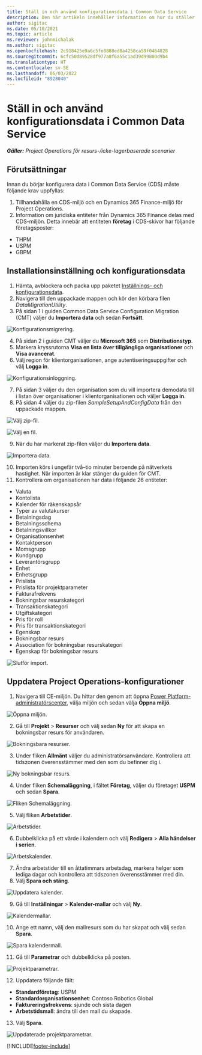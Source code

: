 ```yaml
---
title: Ställ in och använd konfigurationsdata i Common Data Service
description: Den här artikeln innehåller information om hur du ställer in och använder konfigurationsdata i Project Operations.
author: sigitac
ms.date: 05/10/2021
ms.topic: article
ms.reviewer: johnmichalak
ms.author: sigitac
ms.openlocfilehash: 2c918425e9a6c5fe8888ed8a4258ca59f0464828
ms.sourcegitcommit: 6cfc50d89528df977a8f6a55c1ad39d99800d9b4
ms.translationtype: HT
ms.contentlocale: sv-SE
ms.lasthandoff: 06/03/2022
ms.locfileid: "8928040"
---
```

# <a name="set-up-and-apply-configuration-data-in-the-common-data-service"></a>Ställ in och använd konfigurationsdata i Common Data Service 

_**Gäller:** Project Operations för resurs-/icke-lagerbaserade scenarier_



## <a name="prerequisites"></a>Förutsättningar

Innan du börjar konfigurera data i Common Data Service (CDS) måste följande krav uppfyllas:

1.  Tillhandahålla en CDS-miljö och en Dynamics 365 Finance-miljö för Project Operations.
2.  Information om juridiska entiteter från Dynamics 365 Finance delas med CDS-miljön. Detta innebär att entiteten **företag** i CDS-skivor har följande företagsposter:
  - THPM
  - USPM
  - GBPM

## <a name="install-setup-and-configuration-data"></a>Installationsinställning och konfigurationsdata

1. Hämta, avblockera och packa upp paketet [Inställnings- och konfigurationsdata](https://download.microsoft.com/download/e/2/d/e2da6c98-d5dd-450c-aabe-fd6bf2ba374b/ProjOpsSampleSetupData-%20Integrated%20Latest.zip).
2. Navigera till den uppackade mappen och kör den körbara filen *DataMigrationUtility*.
3. På sidan 1 i guiden Common Data Service Configuration Migration (CMT) väljer du **Importera data** och sedan **Fortsätt**.

![Konfigurationsmigrering.](./media/1ConfigurationMigration.png)

4. På sidan 2 i guiden CMT väljer du **Microsoft 365** som **Distributionstyp**.
5. Markera kryssrutorna **Visa en lista över tillgängliga organisationer** och **Visa avancerat**.
6. Välj region för klientorganisationen, ange autentiseringsuppgifter och välj **Logga in**.

![Konfigurationsinloggning.](./media/2ConfigurationSignin.png)

7. På sidan 3 väljer du den organisation som du vill importera demodata till i listan över organisationer i klientorganisationen och väljer **Logga in**.
8. På sidan 4 väljer du zip-filen *SampleSetupAndConfigData* från den uppackade mappen.

![Välj zip-fil.](./media/3ZipFile.png)

![Välj en fil.](./media/4SelectAFile.png)

9. När du har markerat zip-filen väljer du **Importera data**.

![Importera data.](./media/5ImportData.png)

10. Importen körs i ungefär två–tio minuter beroende på nätverkets hastighet. När importen är klar stänger du guiden för CMT. 
11. Kontrollera om organisationen har data i följande 26 entiteter:

  - Valuta
  - Kontolista
  - Kalender för räkenskapsår
  - Typer av valutakurser
  - Betalningsdag
  - Betalningsschema
  - Betalningsvillkor
  - Organisationsenhet
  - Kontaktperson
  - Momsgrupp
  - Kundgrupp
  - Leverantörsgrupp
  - Enhet
  - Enhetsgrupp
  - Prislista
  - Prislista för projektparameter
  - Fakturafrekvens
  - Bokningsbar resurskategori
  - Transaktionskategori
  - Utgiftskategori
  - Pris för roll
  - Pris för transaktionskategori
  - Egenskap
  - Bokningsbar resurs
  - Association för bokningsbar resurskategori
  - Egenskap för bokningsbar resurs

![Slutför import.](./media/6CompleteImport.png)

## <a name="update-project-operations-configurations"></a>Uppdatera Project Operations-konfigurationer

1. Navigera till CE-miljön. Du hittar den genom att öppna [Power Platform-administratörscenter](https://admin.powerplatform.microsoft.com/environments), välja miljön och sedan välja **Öppna miljö**. 

![Öppna miljön.](./media/7OpenEnvironment.png)

2. Gå till **Projekt** > **Resurser** och välj sedan **Ny** för att skapa en bokningsbar resurs för användaren.

![Bokningsbara resurser.](./media/8BookableResources.png)

3. Under fliken **Allmänt** väljer du administratörsanvändare. Kontrollera att tidszonen överensstämmer med den som du befinner dig i. 

![Ny bokningsbar resurs.](./media/9NewBookableResource.png)

4. Under fliken **Schemaläggning**, i fältet **Företag**, väljer du företaget **USPM** och sedan **Spara**. 

![Fliken Schemaläggning.](./media/10SchedulingTab.png)

5. Välj fliken **Arbetstider**.  

![Arbetstider.](./media/11WorkHours.png)

6. Dubbelklicka på ett värde i kalendern och välj **Redigera** > **Alla händelser i serien**. 

![Arbetskalender.](./media/12WorkCalendar.png)

7. Ändra arbetstider till en åttatimmars arbetsdag, markera helger som lediga dagar och kontrollera att tidszonen överensstämmer med din. 
8. Välj **Spara och stäng**.

![Uppdatera kalender.](./media/13UpdateCalendar.png)

9. Gå till **Inställningar** > **Kalender-mallar** och välj **Ny**.
 
 ![Kalendermallar.](./media/14CalendarTemplates.png)
 
 10. Ange ett namn, välj den mallresurs som du har skapat och välj sedan **Spara**. 
 
 ![Spara kalendermall.](./media/15SaveCalendarTemplate.png)
 
 11. Gå till **Parametrar** och dubbelklicka på posten. 
 
 ![Projektparametrar.](./media/16ProjectParameters.png)
 
12. Uppdatera följande fält:

 - **Standardföretag**: USPM
 - **Standardorganisationsenhet**: Contoso Robotics Global
 - **Faktureringsfrekvens**: sjunde och sista dagen
 - **Arbetstidsmall**: ändra till den mall du skapade.

13. Välj **Spara**. 

![Uppdaterade projektparametrar.](./media/17UpdatedProjectParameters.png)


[!INCLUDE[footer-include](../includes/footer-banner.md)]
